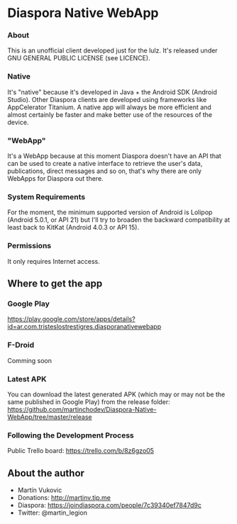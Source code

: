 # Diaspora Native WebApp

### About

This is an unofficial client developed just for the lulz.
It's released under GNU GENERAL PUBLIC LICENSE (see LICENCE).

### Native
It's "native" because it's developed in Java + the Android SDK (Android Studio).
Other Diaspora clients are developed using frameworks like AppCelerator Titanium. A native app will always be more efficient and almost certainly be faster and make better use of the resources of the device.

### "WebApp"
It's a WebApp because at this moment Diaspora doesn't have an API that can be used to create a native interface to retrieve the user's data, publications, direct messages and so on, that's why there are only WebApps for Diaspora out there.

### System Requirements

For the moment, the minimum supported version of Android is Lolipop (Android 5.0.1, or API 21) but I'll try to broaden the backward compatibility at least back to KitKat (Android 4.0.3 or API 15).

### Permissions

It only requires Internet access.

## Where to get the app

### Google Play

https://play.google.com/store/apps/details?id=ar.com.tristeslostrestigres.diasporanativewebapp

### F-Droid

Comming soon

### Latest APK

You can download the latest generated APK (which may or may not be the same published in Google Play) from the release folder:
https://github.com/martinchodev/Diaspora-Native-WebApp/tree/master/release

### Following the Development Process

Public Trello board: https://trello.com/b/8z6gzo05

## About the author

- Martín Vukovic
- Donations: http://martinv.tip.me
- Diaspora: https://joindiaspora.com/people/7c39340ef7847d9c
- Twitter: @martin_legion


